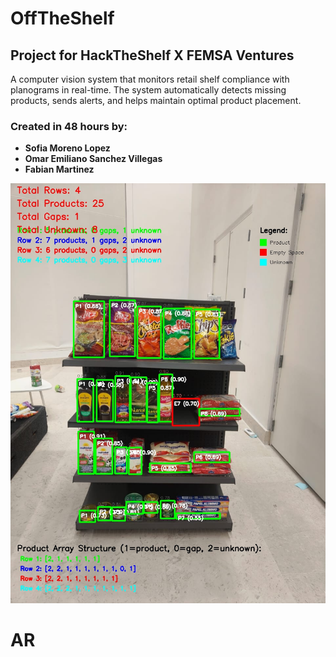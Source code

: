 # OffTheShelf
## Project for HackTheShelf X FEMSA Ventures
A computer vision system that monitors retail shelf compliance with planograms in real-time. The system automatically detects missing products, sends alerts, and helps maintain optimal product placement.

### Created in 48 hours by: 

- **Sofia Moreno Lopez**
- **Omar Emiliano Sanchez Villegas**
- **Fabian Martinez** 

![Analized Image](/images/analized.jpg "Pagina Web")




# AR
